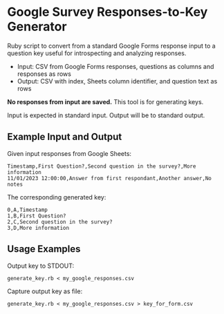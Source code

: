 # Google Survey Responses-to-Key Generator

Ruby script to convert from a standard Google Forms response input to a
question key useful for introspecting and analyzing responses.

* Input: CSV from Google Forms responses, questions as columns and responses as rows
* Output: CSV with index, Sheets column identifier, and question text as rows

**No responses from input are saved.** This tool is for generating keys.

Input is expected in standard input. Output will be to standard output.

## Example Input and Output

Given input responses from Google Sheets:
```csv
Timestamp,First Question?,Second question in the survey?,More information
11/01/2023 12:00:00,Answer from first respondant,Another answer,No notes
```

The corresponding generated key:
```csv
0,A,Timestamp
1,B,First Question?
2,C,Second question in the survey?
3,D,More information
```

## Usage Examples

Output key to STDOUT:
```
generate_key.rb < my_google_responses.csv
```

Capture output key as file:
```
generate_key.rb < my_google_responses.csv > key_for_form.csv
```

